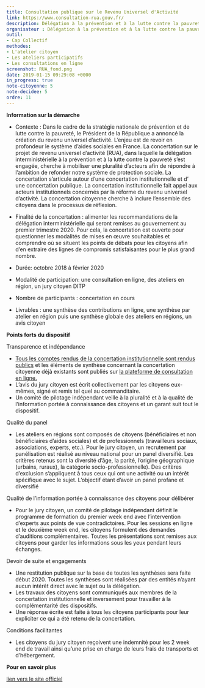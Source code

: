 ```yaml
---
title: Consultation publique sur le Revenu Universel d'Activité
link: https://www.consultation-rua.gouv.fr/
description: Délégation à la prévention et à la lutte contre la pauvreté
organisateur : Délégation à la prévention et à la lutte contre la pauvreté
outil:
- Cap Collectif
methodes:
- L'atelier citoyen
- Les ateliers participatifs
- Les consultations en ligne
screenshot: RUA_fond.png
date: 2019-01-15 09:29:08 +0000
in_progress: true
note-citoyenne: 5
note-decidee: 5
ordre: 11
---
```


**Information sur la démarche**

* Contexte : Dans le cadre de la stratégie nationale de prévention et de lutte contre la pauvreté, le Président de la République a annoncé la création du revenu universel d’activité. L’enjeu est de revoir en profondeur le système d’aides sociales en France. La concertation sur le projet de revenu universel d’activité (RUA), dans laquelle la délégation interministérielle à la prévention et à la lutte contre la pauvreté s’est engagée, cherche à mobiliser une pluralité d’acteurs afin de répondre à l’ambition de refonder notre système de protection sociale. La concertation s’articule autour d’une concertation institutionnelle et d’ une concertation publique. 
La concertation institutionnelle fait appel aux acteurs institutionnels concernés par la réforme du revenu universel d’activité. 
La concertation citoyenne cherche à inclure l’ensemble des citoyens dans le processus de réflexion.

* Finalité de la concertation :  alimenter les recommandations de la délégation interministérielle qui seront remises au gouvernement au premier trimestre 2020. Pour cela, la concertation est ouverte pour questionner les modalités de mises en œuvre souhaitables et comprendre où se situent les points de débats pour les citoyens afin d’en extraire des lignes de compromis satisfaisantes pour le plus grand nombre. 

* Durée: octobre 2018 à février 2020

* Modalité de participation: une consultation en ligne, des ateliers en région, un jury citoyen DITP

* Nombre de participants : concertation en cours

* Livrables : une synthèse des contributions en ligne, une synthèse par atelier en région puis une synthèse globale des ateliers en régions, un avis citoyen

**Points forts du dispositif**

Transparence et indépendance 
* <a href="https://solidarites-sante.gouv.fr/affaires-sociales/lutte-contre-l-exclusion/lutte-pauvrete-gouv-fr/rua/">Tous les comptes rendus de la concertation institutionnelle sont rendus publics</a> et les éléments de synthèse concernant la concertation citoyenne déjà existants sont publiés sur <a href="https://www.consultation-rua.gouv.fr/">la plateforme de consultation en ligne.</a> 
* L’avis du jury citoyen est écrit collectivement par les citoyens eux-mêmes, signé et remis tel quel au commanditaire. 
* Un comité de pilotage indépendant veille à la pluralité et à la qualité de l’information portée à connaissance des citoyens et un garant suit tout le dispositif. 

Qualité du panel
* Les ateliers en régions sont composés de citoyens (bénéficiaires et non bénéficiaires d’aides sociales) et de professionnels (travailleurs sociaux, associations, experts, etc.). Pour le jury citoyen, un recrutement par panélisation est réalisé au niveau national pour un panel diversifié. Les critères retenus sont la diversité d’âge, la parité, l’origine géographique (urbains, ruraux), la catégorie socio-professionnelle). Des critères d’exclusion s’appliquent à tous ceux qui ont une activité ou un intérêt spécifique avec le sujet. L’objectif étant d’avoir un panel profane et diversifié

Qualité de l’information portée à connaissance des citoyens pour délibérer
* Pour le jury citoyen, un comité de pilotage indépendant définit le programme de formation du premier week end avec l’intervention d’experts aux points de vue contradictoires. Pour les sessions en ligne et le deuxième week end, les citoyens formulent des demandes d’auditions complémentaires. Toutes les présentations sont remises aux citoyens pour garder les informations sous les yeux pendant leurs échanges. 

Devoir de suite et engagements 
* Une restitution publique sur la base de toutes les synthèses sera faite début 2020. Toutes les synthèses sont réalisées par des entités n’ayant aucun intérêt direct avec le sujet ou la délégation. 
* Les travaux des citoyens sont communiqués aux membres de la concertation institutionnelle et inversement pour travailler à la complémentarité des dispositifs. 
* Une réponse écrite est faite à tous les citoyens participants pour leur expliciter ce qui a été retenu de la concertation.

Conditions facilitantes 
* Les citoyens du jury citoyen reçoivent une indemnité pour les 2 week end de travail ainsi qu’une prise en charge de leurs frais de transports et d’hébergement. 

**Pour en savoir plus**

<a href="https://solidarites-sante.gouv.fr/affaires-sociales/lutte-contre-l-exclusion/lutte-pauvrete-gouv-fr/rua/">lien vers le site officiel</a>
